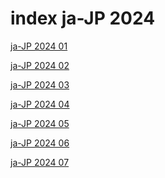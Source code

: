 # index ja-JP 2024

<a href="./01">ja-JP 2024 01</a>

<a href="./02">ja-JP 2024 02</a>

<a href="./03">ja-JP 2024 03</a>

<a href="./04">ja-JP 2024 04</a>

<a href="./05">ja-JP 2024 05</a>

<a href="./06">ja-JP 2024 06</a>

<a href="./07">ja-JP 2024 07</a>
